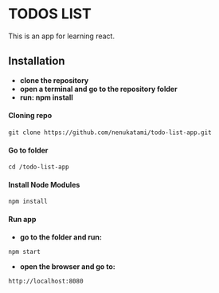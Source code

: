 # TODOS LIST
This is an app for learning react.

## Installation
- **clone the repository**
- **open a terminal and go to the repository folder**
- **run: npm install**

#### Cloning repo
```
git clone https://github.com/nenukatami/todo-list-app.git
```

#### Go to folder
```
cd /todo-list-app
```

#### Install Node Modules
```
npm install
```

#### Run app
- **go to the folder and run:**
```
npm start

```
- **open the browser and go to:**
```
http://localhost:8080

```